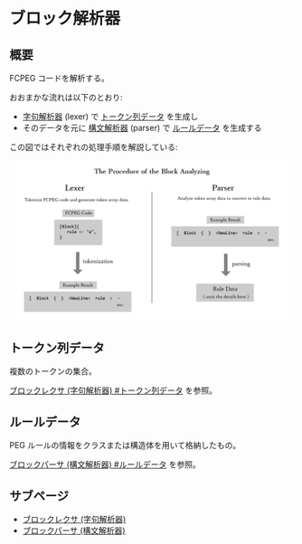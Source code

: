 # ブロック解析器

## 概要

FCPEG コードを解析する。

おおまかな流れは以下のとおり:

- [字句解析器](lexer/index.md)  (lexer) で [トークン列データ](#トークン列データ) を生成し
- そのデータを元に [構文解析器](parser/index.md) (parser) で [ルールデータ](#ルールデータ) を生成する

この図ではそれぞれの処理手順を解説している:

![The Procedure of the Block Parser](../img/The_Procedure_of_the_Block_Analyzing.png)

## トークン列データ

複数のトークンの集合。

[ブロックレクサ (字句解析器) #トークン列データ](lexer/index.md#トークン列データ) を参照。

## ルールデータ

PEG ルールの情報をクラスまたは構造体を用いて格納したもの。

[ブロックパーサ (構文解析器) #ルールデータ](parser/index.md#ルールデータ) を参照。

## サブページ

- [ブロックレクサ (字句解析器)](lexer/index.md)
- [ブロックパーサ (構文解析器)](parser/index.md)
